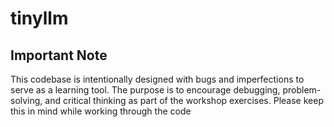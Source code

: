 # tinyllm


## Important Note

This codebase is intentionally designed with bugs and imperfections to serve as a learning tool. The purpose is to encourage debugging, problem-solving, and critical thinking as part of the workshop exercises. Please keep this in mind while working through the code
